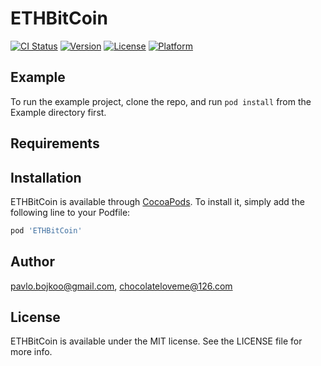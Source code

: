 # ETHBitCoin

[![CI Status](https://img.shields.io/travis/chocolateloveme@163.com/ETHBitCoin.svg?style=flat)](https://travis-ci.org/chocolateloveme@163.com/ETHBitCoin)
[![Version](https://img.shields.io/cocoapods/v/ETHBitCoin.svg?style=flat)](https://cocoapods.org/pods/ETHBitCoin)
[![License](https://img.shields.io/cocoapods/l/ETHBitCoin.svg?style=flat)](https://cocoapods.org/pods/ETHBitCoin)
[![Platform](https://img.shields.io/cocoapods/p/ETHBitCoin.svg?style=flat)](https://cocoapods.org/pods/ETHBitCoin)

## Example

To run the example project, clone the repo, and run `pod install` from the Example directory first.

## Requirements

## Installation

ETHBitCoin is available through [CocoaPods](https://cocoapods.org). To install
it, simply add the following line to your Podfile:

```ruby
pod 'ETHBitCoin'
```

## Author

pavlo.bojkoo@gmail.com, chocolateloveme@126.com

## License

ETHBitCoin is available under the MIT license. See the LICENSE file for more info.
